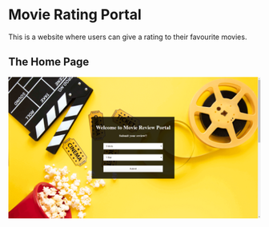 # Movie Rating Portal
This is a website where users can give a rating to their favourite movies.

## The Home Page
<img src="/movie-rating-portal/screenshot/img1.png">

